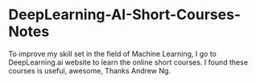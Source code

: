 # DeepLearning-AI-Short-Courses-Notes
To improve my skill set in the field of Machine Learning, I go to DeepLearning.ai website to learn the online short courses. I found these courses is useful, awesome, Thanks Andrew Ng. 

